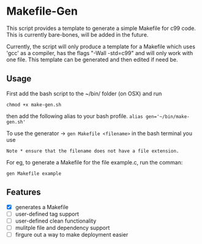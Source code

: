 # Makefile-Gen

This script provides a template to generate a simple Makefile for c99 code. This is currently bare-bones,
will be added in the future. 

Currently, the script will only produce a template for a Makefile which uses 'gcc' as a compiler, has the flags "-Wall -std=c99"
and will only work with one file. This template can be generated and then edited if need be.


## Usage

First add the bash script to the ~/bin/ folder (on OSX) and run

```chmod +x make-gen.sh```

then add the following alias to your bash profile.
```alias gen='~/bin/make-gen.sh'```

To use the generator -> ```gen Makefile <filename>``` in the bash terminal you use

	Note * ensure that the filename does not have a file extension. 

For eg, to generate a Makefile for the file example.c, run the comman:

```gen Makefile example```

## Features

- [x] generates a Makefile
- [ ] user-defined tag support
- [ ] user-defined clean functionality
- [ ] mulitple file and dependency support
- [ ] firgure out a way to make deployment easier
